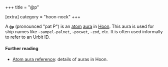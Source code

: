 +++
title = "@p"

[extra]
category = "hoon-nock"
+++

A **`@p`** (pronounced "pat P") is an [atom](/reference/glossary/atom)
[aura](/reference/glossary/aura) in [Hoon](/reference/glossary/hoon). This aura
is used for ship names like `~sampel-palnet`, `~pocwet`, `~zod`, etc. It is
often used informally to refer to an Urbit ID.

#### Further reading

- [Atom aura reference](/reference/hoon/auras): details of auras in Hoon.
